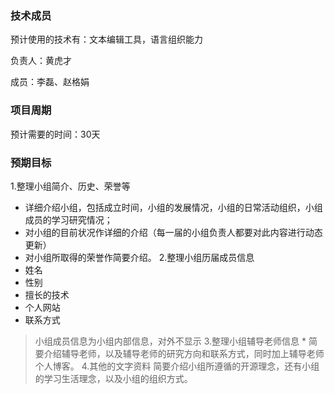 ### 技术成员 ###
预计使用的技术有：文本编辑工具，语言组织能力

负责人：黄虎才

成员：李磊、赵格娟

### 项目周期 ###
预计需要的时间：30天


### 预期目标 ###
1.整理小组简介、历史、荣誉等
  * 详细介绍小组，包括成立时间，小组的发展情况，小组的日常活动组织，小组成员的学习研究情况；
  * 对小组的目前状况作详细的介绍（每一届的小组负责人都要对此内容进行动态更新）
  * 对小组所取得的荣誉作简要介绍。
2.整理小组历届成员信息
  * 姓名
  * 性别
  * 擅长的技术
  * 个人网站
  * 联系方式
> 小组成员信息为小组内部信息，对外不显示
3.整理小组辅导老师信息
    * 简要介绍辅导老师，以及辅导老师的研究方向和联系方式，同时加上辅导老师个人博客。
4.其他的文字资料
> 简要介绍小组所遵循的开源理念，还有小组的学习生活理念，以及小组的组织方式。